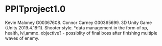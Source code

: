 # PPITproject1.0 #
Kevin Maloney G00367608.
Connor Carney G00365699.
3D Unity Game (Unity 2019.4.18f1).
Shooter style.
*data management in the form of xp, health, lvl,ammo.
objective? - possiblity of final boss after finishing multiple waves of enemy.
